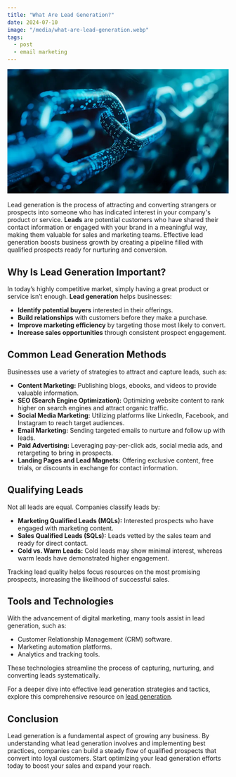 ```yaml
---
title: "What Are Lead Generation?"
date: 2024-07-10
image: "/media/what-are-lead-generation.webp"
tags:
  - post
  - email marketing
---
```


![What Are Lead Generation?](/media/what-are-lead-generation.webp)

Lead generation is the process of attracting and converting strangers or prospects into someone who has indicated interest in your company's product or service. **Leads** are potential customers who have shared their contact information or engaged with your brand in a meaningful way, making them valuable for sales and marketing teams. Effective lead generation boosts business growth by creating a pipeline filled with qualified prospects ready for nurturing and conversion.

## Why Is Lead Generation Important?

In today’s highly competitive market, simply having a great product or service isn’t enough. **Lead generation** helps businesses:

- **Identify potential buyers** interested in their offerings.
- **Build relationships** with customers before they make a purchase.
- **Improve marketing efficiency** by targeting those most likely to convert.
- **Increase sales opportunities** through consistent prospect engagement.

## Common Lead Generation Methods

Businesses use a variety of strategies to attract and capture leads, such as:

- **Content Marketing:** Publishing blogs, ebooks, and videos to provide valuable information.
- **SEO (Search Engine Optimization):** Optimizing website content to rank higher on search engines and attract organic traffic.
- **Social Media Marketing:** Utilizing platforms like LinkedIn, Facebook, and Instagram to reach target audiences.
- **Email Marketing:** Sending targeted emails to nurture and follow up with leads.
- **Paid Advertising:** Leveraging pay-per-click ads, social media ads, and retargeting to bring in prospects.
- **Landing Pages and Lead Magnets:** Offering exclusive content, free trials, or discounts in exchange for contact information.

## Qualifying Leads

Not all leads are equal. Companies classify leads by:

- **Marketing Qualified Leads (MQLs):** Interested prospects who have engaged with marketing content.
- **Sales Qualified Leads (SQLs):** Leads vetted by the sales team and ready for direct contact.
- **Cold vs. Warm Leads:** Cold leads may show minimal interest, whereas warm leads have demonstrated higher engagement.

Tracking lead quality helps focus resources on the most promising prospects, increasing the likelihood of successful sales.

## Tools and Technologies

With the advancement of digital marketing, many tools assist in lead generation, such as:

- Customer Relationship Management (CRM) software.
- Marketing automation platforms.
- Analytics and tracking tools.

These technologies streamline the process of capturing, nurturing, and converting leads systematically.

For a deeper dive into effective lead generation strategies and tactics, explore this comprehensive resource on [lead generation](https://leadcraftr.com/posts/lead-generation/).

## Conclusion

Lead generation is a fundamental aspect of growing any business. By understanding what lead generation involves and implementing best practices, companies can build a steady flow of qualified prospects that convert into loyal customers. Start optimizing your lead generation efforts today to boost your sales and expand your reach.
